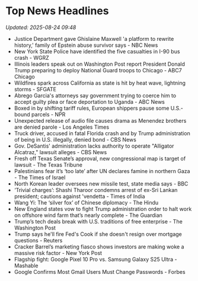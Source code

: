 # Top News Headlines

_Updated: 2025-08-24 09:48_

- Justice Department gave Ghislaine Maxwell 'a platform to rewrite history,' family of Epstein abuse survivor says - NBC News
- New York State Police have identified the five casualties in I-90 bus crash - WGRZ
- Illinois leaders speak out on Washington Post report President Donald Trump preparing to deploy National Guard troops to Chicago - ABC7 Chicago
- Wildfires spark across California as state is hit by heat wave, lightning storms - SFGATE
- Abrego Garcia's attorneys say government trying to coerce him to accept guilty plea or face deportation to Uganda - ABC News
- Boxed in by shifting tariff rules, European shippers pause some U.S.-bound parcels - NPR
- Unexpected release of audio file causes drama as Menendez brothers are denied parole - Los Angeles Times
- Truck driver, accused in fatal Florida crash and by Trump administration of being in U.S. illegally, denied bond - CBS News
- Gov. DeSantis' administration lacks authority to operate "Alligator Alcatraz," lawsuit alleges - CBS News
- Fresh off Texas Senate’s approval, new congressional map is target of lawsuit - The Texas Tribune
- Palestinians fear it’s ‘too late’ after UN declares famine in northern Gaza - The Times of Israel
- North Korean leader oversees new missile test, state media says - BBC
- ‘Trivial charges’: Shashi Tharoor condemns arrest of ex-Sri Lankan president; cautions against 'vendetta - Times of India
- Wang Yi: The ‘silver fox’ of Chinese diplomacy - The Hindu
- New England states vow to fight Trump administration order to halt work on offshore wind farm that’s nearly complete - The Guardian
- Trump’s tech deals break with U.S. traditions of free enterprise - The Washington Post
- Trump says he'll fire Fed's Cook if she doesn't resign over mortgage questions - Reuters
- Cracker Barrel’s marketing fiasco shows investors are making woke a massive risk factor - New York Post
- Flagship fight: Google Pixel 10 Pro vs. Samsung Galaxy S25 Ultra - Mashable
- Google Confirms Most Gmail Users Must Change Passwords - Forbes